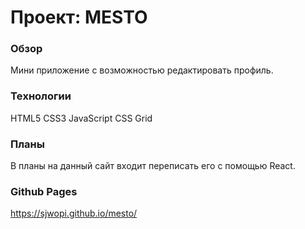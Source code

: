 
# Проект: MESTO

### Обзор
Мини приложение с возможностью редактировать профиль.
### Teхнологии
HTML5
CSS3
JavaScript
CSS Grid
### Планы
В планы на данный сайт входит переписать его с помощью React.
### Github Pages 
https://sjwopi.github.io/mesto/

